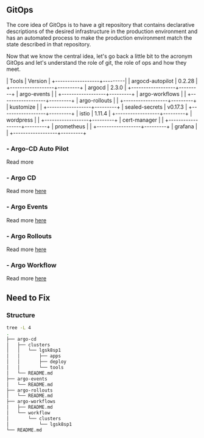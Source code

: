 ## GitOps

The core idea of GitOps is to have a git repository that contains declarative descriptions of the desired infrastructure in the production environment and has an automated process to make the production environment match the state described in that repository.

Now that we know the central idea, let's go back a little bit to the acronym GitOps and let's understand the role of git, the role of ops and how they meet.

|       Tools      | Version |
+------------------+---------|
| argocd-autopilot | 0.2.28  |
+------------------+---------+
| argocd           |  2.3.0  |
+------------------+---------+
| argo-events      |         |
+------------------+---------+
| argo-workflows   |         |
+------------------+---------+
| argo-rollouts    |         |
+------------------+---------+
| kustomize        |         |
+------------------+---------+
| sealed-secrets   | v0.17.3 |
+------------------+---------+
| istio            | 1.11.4  |
+------------------+---------+
| wordpress        |         |
+------------------+---------+
| cert-manager     |         |
+------------------+---------+
| prometheus       |         |
+------------------+---------+
| grafana          |         |
+------------------+---------+

### - Argo-CD Auto Pilot

Read more

### - Argo CD

Read more [here](./argo-cd/README.md)

### - Argo Events

Read more [here](./argo-events/README.md)

### - Argo Rollouts

Read more [here](./argo-rollouts/README.md)

### - Argo Workflow

Read more [here](./argo-workflows/README.md)

## Need to Fix

### Structure

````bash
tree -L 4
.
├── argo-cd
│   ├── clusters
│   │   └── lgsk8sp1
│   │       ├── apps
│   │       ├── deploy
│   │       └── tools
│   └── README.md
├── argo-events
│   └── README.md
├── argo-rollouts
│   └── README.md
├── argo-workflows
│   ├── README.md
│   └── workflow
│       └── clusters
│           └── lgsk8sp1
└── README.md
````
